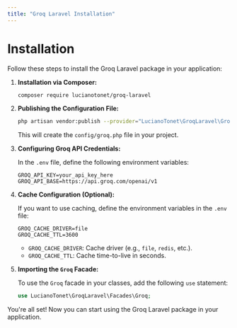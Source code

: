 ```yaml
---
title: "Groq Laravel Installation"
---
```


# Installation

Follow these steps to install the Groq Laravel package in your application:

1. **Installation via Composer:**

   ```bash
   composer require lucianotonet/groq-laravel
   ```

2. **Publishing the Configuration File:**

   ```bash
   php artisan vendor:publish --provider="LucianoTonet\GroqLaravel\GroqServiceProvider"
   ```

   This will create the `config/groq.php` file in your project.

3. **Configuring Groq API Credentials:**

   In the `.env` file, define the following environment variables:

   ```
   GROQ_API_KEY=your_api_key_here
   GROQ_API_BASE=https://api.groq.com/openai/v1
   ```

4. **Cache Configuration (Optional):**

   If you want to use caching, define the environment variables in the `.env` file:

   ```
   GROQ_CACHE_DRIVER=file
   GROQ_CACHE_TTL=3600 
   ```

   * `GROQ_CACHE_DRIVER`: Cache driver (e.g., `file`, `redis`, etc.).
   * `GROQ_CACHE_TTL`: Cache time-to-live in seconds.

5. **Importing the `Groq` Facade:**

   To use the `Groq` facade in your classes, add the following `use` statement:

   ```php
   use LucianoTonet\GroqLaravel\Facades\Groq;
   ```

You're all set! Now you can start using the Groq Laravel package in your application.